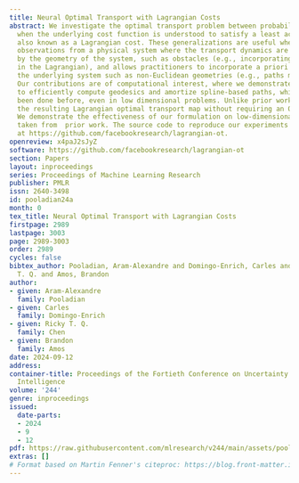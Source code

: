 ```yaml
---
title: Neural Optimal Transport with Lagrangian Costs
abstract: We investigate the optimal transport problem between probability measures
  when the underlying cost function is understood to satisfy a least action principle,
  also known as a Lagrangian cost. These generalizations are useful when connecting
  observations from a physical system where the transport dynamics are influenced
  by the geometry of the system, such as obstacles (e.g., incorporating barrier functions
  in the Lagrangian), and allows practitioners to incorporate a priori knowledge of
  the underlying system such as non-Euclidean geometries (e.g., paths must be circular).
  Our contributions are of computational interest, where we demonstrate the ability
  to efficiently compute geodesics and amortize spline-based paths, which has not
  been done before, even in low dimensional problems. Unlike prior work, we also output
  the resulting Lagrangian optimal transport map without requiring an ODE solver.
  We demonstrate the effectiveness of our formulation on low-dimensional examples
  taken from  prior work. The source code to reproduce our experiments is available
  at https://github.com/facebookresearch/lagrangian-ot.
openreview: x4paJ2sJyZ
software: https://github.com/facebookresearch/lagrangian-ot
section: Papers
layout: inproceedings
series: Proceedings of Machine Learning Research
publisher: PMLR
issn: 2640-3498
id: pooladian24a
month: 0
tex_title: Neural Optimal Transport with Lagrangian Costs
firstpage: 2989
lastpage: 3003
page: 2989-3003
order: 2989
cycles: false
bibtex_author: Pooladian, Aram-Alexandre and Domingo-Enrich, Carles and Chen, Ricky
  T. Q. and Amos, Brandon
author:
- given: Aram-Alexandre
  family: Pooladian
- given: Carles
  family: Domingo-Enrich
- given: Ricky T. Q.
  family: Chen
- given: Brandon
  family: Amos
date: 2024-09-12
address:
container-title: Proceedings of the Fortieth Conference on Uncertainty in Artificial
  Intelligence
volume: '244'
genre: inproceedings
issued:
  date-parts:
  - 2024
  - 9
  - 12
pdf: https://raw.githubusercontent.com/mlresearch/v244/main/assets/pooladian24a/pooladian24a.pdf
extras: []
# Format based on Martin Fenner's citeproc: https://blog.front-matter.io/posts/citeproc-yaml-for-bibliographies/
---
```

